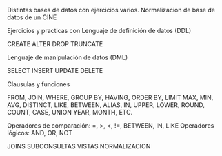 Distintas bases de datos con ejercicios varios. Normalizacion de base de datos de un CINE

Ejercicios y practicas con Lenguaje de definición de datos (DDL)

CREATE ALTER DROP TRUNCATE

Lenguaje de manipulación de datos (DML)

SELECT INSERT UPDATE DELETE

Clausulas y funciones

FROM, JOIN, WHERE, GROUP BY, HAVING, ORDER BY, LIMIT MAX, MIN, AVG, DISTINCT, LIKE, BETWEEN, ALIAS, IN, UPPER, LOWER, ROUND, COUNT, CASE, UNION YEAR, MONTH, ETC.

Operadores de comparación: =, >, <, !=, BETWEEN, IN, LIKE Operadores lógicos: AND, OR, NOT

JOINS SUBCONSULTAS VISTAS NORMALIZACION
